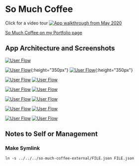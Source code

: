 # So Much Coffee
Click for a video tour
[![App walkthrough from May 2020](https://img.youtube.com/vi/vyox1KOTIQY/0.jpg)](https://www.youtube.com/watch?v=vyox1KOTIQY)

[So Much Coffee on my Portfolio page](http://bryancostanza.com/co-much-coffee)

## App Architecture and Screenshots
[![User Flow](docs/assets/images/userFlow.png)](docs/assets/images/userFlow.png)

[![User Flow](docs/assets/images/sms_screencap00000.png)](docs/assets/images/sms_screencap00000.png){:height="350px"} [![User Flow](docs/assets/images/sms_screencap00001.png)](docs/assets/images/sms_screencap00001.png){:height="350px"}

[![User Flow](docs/assets/images/sms_screencap00002.png)](docs/assets/images/sms_screencap00002.png) [![User Flow](docs/assets/images/sms_screencap00003.png)](docs/assets/images/sms_screencap00003.png)

[![User Flow](docs/assets/images/sms_screencap00004.png)](docs/assets/images/sms_screencap00004.png) [![User Flow](docs/assets/images/sms_screencap00005.png)](docs/assets/images/sms_screencap00005.png)

[![User Flow](docs/assets/images/sms_screencap00006.png)](docs/assets/images/sms_screencap00006.png) [![User Flow](docs/assets/images/sms_screencap00007.png)](docs/assets/images/sms_screencap00007.png)

[![User Flow](docs/assets/images/sms_screencap00008.png)](docs/assets/images/sms_screencap00008.png) [![User Flow](docs/assets/images/sms_screencap00009.png)](docs/assets/images/sms_screencap00009.png)

[![User Flow](docs/assets/images/sms_screencap00010.png)](docs/assets/images/sms_screencap00010.png) [![User Flow](docs/assets/images/sms_screencap00011.png)](docs/assets/images/sms_screencap00011.png)

## Notes to Self or Management

### Make Symlink

`ln -s ../../../so-much-coffee-external/FILE.json FILE.json`
